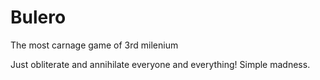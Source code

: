 # Bulero
The most carnage game of 3rd milenium

Just obliterate and annihilate everyone and everything! Simple madness.
